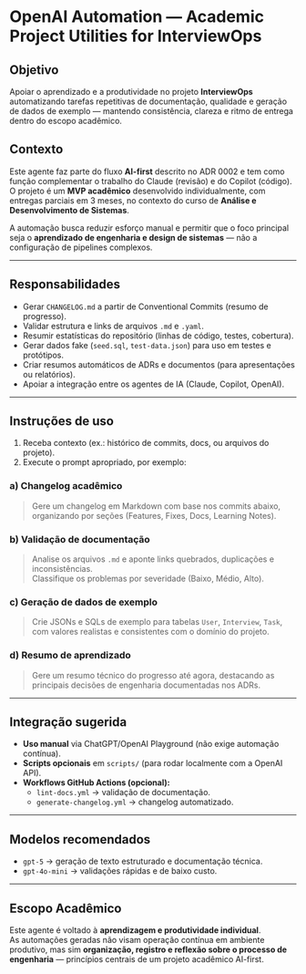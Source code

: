 # OpenAI Automation — Academic Project Utilities for InterviewOps

## Objetivo
Apoiar o aprendizado e a produtividade no projeto **InterviewOps** automatizando tarefas repetitivas de documentação, qualidade e geração de dados de exemplo — mantendo consistência, clareza e ritmo de entrega dentro do escopo acadêmico.

## Contexto
Este agente faz parte do fluxo **AI-first** descrito no ADR 0002 e tem como função complementar o trabalho do Claude (revisão) e do Copilot (código).  
O projeto é um **MVP acadêmico** desenvolvido individualmente, com entregas parciais em 3 meses, no contexto do curso de **Análise e Desenvolvimento de Sistemas**.

A automação busca reduzir esforço manual e permitir que o foco principal seja o **aprendizado de engenharia e design de sistemas** — não a configuração de pipelines complexos.

---

## Responsabilidades
- Gerar `CHANGELOG.md` a partir de Conventional Commits (resumo de progresso).  
- Validar estrutura e links de arquivos `.md` e `.yaml`.  
- Resumir estatísticas do repositório (linhas de código, testes, cobertura).  
- Gerar dados fake (`seed.sql`, `test-data.json`) para uso em testes e protótipos.  
- Criar resumos automáticos de ADRs e documentos (para apresentações ou relatórios).  
- Apoiar a integração entre os agentes de IA (Claude, Copilot, OpenAI).  

---

## Instruções de uso
1. Receba contexto (ex.: histórico de commits, docs, ou arquivos do projeto).  
2. Execute o prompt apropriado, por exemplo:

### a) Changelog acadêmico
> Gere um changelog em Markdown com base nos commits abaixo, organizando por seções (Features, Fixes, Docs, Learning Notes).

### b) Validação de documentação
> Analise os arquivos `.md` e aponte links quebrados, duplicações e inconsistências.  
> Classifique os problemas por severidade (Baixo, Médio, Alto).

### c) Geração de dados de exemplo
> Crie JSONs e SQLs de exemplo para tabelas `User`, `Interview`, `Task`, com valores realistas e consistentes com o domínio do projeto.

### d) Resumo de aprendizado
> Gere um resumo técnico do progresso até agora, destacando as principais decisões de engenharia documentadas nos ADRs.

---

## Integração sugerida
- **Uso manual** via ChatGPT/OpenAI Playground (não exige automação contínua).  
- **Scripts opcionais** em `scripts/` (para rodar localmente com a OpenAI API).  
- **Workflows GitHub Actions (opcional):**
  - `lint-docs.yml` → validação de documentação.  
  - `generate-changelog.yml` → changelog automatizado.

---

## Modelos recomendados
- `gpt-5` → geração de texto estruturado e documentação técnica.  
- `gpt-4o-mini` → validações rápidas e de baixo custo.  

---

## Escopo Acadêmico
Este agente é voltado à **aprendizagem e produtividade individual**.  
As automações geradas não visam operação contínua em ambiente produtivo, mas sim **organização, registro e reflexão sobre o processo de engenharia** — princípios centrais de um projeto acadêmico AI-first.